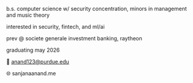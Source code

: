 b.s. computer science w/ security concentration, minors in management and music theory

interested in security, fintech, and ml/ai

prev @ societe generale investment banking, raytheon

graduating may 2026

📧 anand123@purdue.edu

🌐 sanjanaanand.me
<!---
vijaysanjana/vijaysanjana is a ✨ special ✨ repository because its `README.md` (this file) appears on your GitHub profile.
You can click the Preview link to take a look at your changes.
--->
